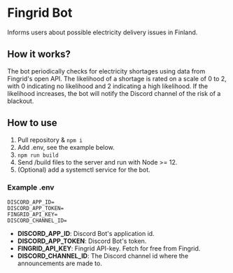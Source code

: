 # Fingrid Bot

Informs users about possible electricity delivery issues in Finland.

## How it works?

The bot periodically checks for electricity shortages using data from Fingrid's open API. The likelihood of a shortage is rated on a scale of 0 to 2, with 0 indicating no likelihood and 2 indicating a high likelihood. If the likelihood increases, the bot will notify the Discord channel of the risk of a blackout.

## How to use

1. Pull repository & `npm i`
2. Add .env, see the example below.
3. `npm run build`
4. Send /build files to the server and run with Node >= 12.
5. (Optional) add a systemctl service for the bot.

### Example .env

```
DISCORD_APP_ID=
DISCORD_APP_TOKEN=
FINGRID_API_KEY=
DISCORD_CHANNEL_ID=
```

- **DISCORD_APP_ID**: Discord Bot's application id.
- **DISCORD_APP_TOKEN**: Discord Bot's token.
- **FINGRID_API_KEY**: Fingrid API-key. Fetch for free from Fingrid.
- **DISCORD_CHANNEL_ID**: The Discord channel id where the announcements are made to.
